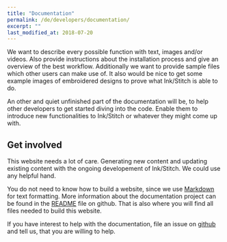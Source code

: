 ```yaml
---
title: "Documentation"
permalink: /de/developers/documentation/
excerpt: ""
last_modified_at: 2018-07-20
---
```

We want to describe every possible function with text, images and/or videos. Also provide instructions about the installation process and give an overview of the best workflow. Additionally we want to provide sample files which other users can make use of. It also would be nice to get some example images of embroidered designs to prove what Ink/Stitch is able to do.

An other and quiet unfinished part of the documentation will be, to help other developers to get started diving into the code. Enable them to introduce new functionalities to Ink/Stitch or whatever they might come up with.

## Get involved
This website needs a lot of care. Generating new content and updating existing content with the ongoing developement of Ink/Stitch. We could use any helpful hand.

You do not need to know how to build a website, since we use [Markdown](https://help.github.com/articles/basic-writing-and-formatting-syntax/) for text formatting. More information about the documentation project can be found in the [README](https://github.com/inkstitch/inkstitch/tree/gh-pages) file on github. That is also where you will find all files needed to build this website.

If you have interest to help with the documentation, file an issue on [github](https://github.com/inkstitch/inkstitch/issues) and tell us, that you are willing to help.
